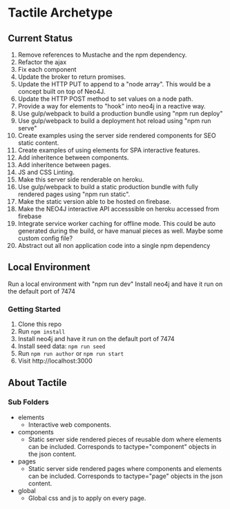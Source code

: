 # Tactile Archetype

## Current Status

1. Remove references to Mustache and the npm dependency.
1. Refactor the ajax
1. Fix each component
1. Update the broker to return promises.
1. Update the HTTP PUT to append to a "node array". This would be a concept
   built on top of Neo4J.
1. Update the HTTP POST method to set values on a node path.
1. Provide a way for elements to "hook" into neo4j in a reactive way.
1. Use gulp/webpack to build a production bundle using "npm run deploy"
1. Use gulp/webpack to build a deployment hot reload using "npm run serve"
1. Create examples using the server side rendered components for SEO static content.
1. Create examples of using elements for SPA interactive features.
1. Add inheritence between components.
1. Add inheritence between pages.
1. JS and CSS Linting.
1. Make this server side renderable on heroku.
1. Use gulp/webpack to build a static production bundle with fully rendered pages using "npm run static".
1. Make the static version able to be hosted on firebase.
1. Make the NEO4J interactive API accesssible on heroku accessed from firebase
1. Integrate service worker caching for offline mode. This could be auto generated
   during the build, or have manual pieces as well. Maybe some custom config file?
1. Abstract out all non application code into a single npm dependency

## Local Environment

Run a local environment with "npm run dev"
Install neo4j and have it run on the default port of 7474

### Getting Started

1. Clone this repo
2. Run `npm install`
4. Install neo4j and have it run on the default port of 7474
3. Install seed data: `npm run seed`
3. Run `npm run author` or `npm run start`
5. Visit http://localhost:3000

## About Tactile

### Sub Folders

* elements
    * Interactive web components.
* components
    * Static server side rendered pieces of reusable dom where elements can be included. Corresponds to tactype="component" objects in the json content.
* pages
    * Static server side rendered pages where components and elements can be included. Corresponds to tactype="page" objects in the json content.
* global
    * Global css and js to apply on every page.

